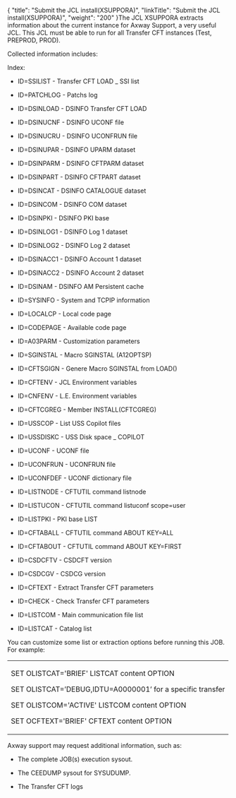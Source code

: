 {
    "title": "Submit the JCL install(XSUPPORA)",
    "linkTitle": "Submit the JCL install(XSUPPORA)",
    "weight": "200"
}The JCL XSUPPORA extracts information about the current instance for Axway Support, a very useful JCL. This JCL must be able to run for all Transfer CFT instances (Test, PREPROD, PROD).

Collected information includes:

Index:

-   ID=SSILIST - Transfer CFT LOAD \_ SSI list
-   ID=PATCHLOG - Patchs log
-   ID=DSINLOAD - DSINFO Transfer CFT LOAD
-   ID=DSINUCNF - DSINFO UCONF file
-   ID=DSINUCRU - DSINFO UCONFRUN file
-   ID=DSINUPAR - DSINFO UPARM dataset
-   ID=DSINPARM - DSINFO CFTPARM dataset
-   ID=DSINPART - DSINFO CFTPART dataset
-   ID=DSINCAT - DSINFO CATALOGUE dataset
-   ID=DSINCOM - DSINFO COM dataset
-   ID=DSINPKI - DSINFO PKI base
-   ID=DSINLOG1 - DSINFO Log 1 dataset
-   ID=DSINLOG2 - DSINFO Log 2 dataset
-   ID=DSINACC1 - DSINFO Account 1 dataset
-   ID=DSINACC2 - DSINFO Account 2 dataset
-   ID=DSINAM - DSINFO AM Persistent cache
-   ID=SYSINFO - System and TCPIP information
-   ID=LOCALCP - Local code page
-   ID=CODEPAGE - Available code page
-   ID=A03PARM - Customization parameters
-   ID=SGINSTAL - Macro SGINSTAL (A12OPTSP)
-   ID=CFTSGIGN - Genere Macro SGINSTAL from LOAD()
-   ID=CFTENV - JCL Environment variables
-   ID=CNFENV - L.E. Environment variables
-   ID=CFTCGREG - Member INSTALL(CFTCGREG)
-   ID=USSCOP - List USS Copilot files
-   ID=USSDISKC - USS Disk space \_ COPILOT
-   ID=UCONF - UCONF file
-   ID=UCONFRUN - UCONFRUN file
-   ID=UCONFDEF - UCONF dictionary file
-   ID=LISTNODE - CFTUTIL command listnode
-   ID=LISTUCON - CFTUTIL command listuconf scope=user
-   ID=LISTPKI - PKI base LIST
-   ID=CFTABALL - CFTUTIL command ABOUT KEY=ALL
-   ID=CFTABOUT - CFTUTIL command ABOUT KEY=FIRST
-   ID=CSDCFTV - CSDCFT version
-   ID=CSDCGV - CSDCG version
-   ID=CFTEXT - Extract Transfer CFT parameters
-   ID=CHECK - Check Transfer CFT parameters
-   ID=LISTCOM - Main communication file list
-   ID=LISTCAT - Catalog list

You can customize some list or extraction options before running this JOB. For example:

<table data-cellspacing="0">
<tbody>
<tr class="odd">
<td><p>SET OLISTCAT='BRIEF' LISTCAT content OPTION</p>
<p>SET OLISTCAT=’DEBUG,IDTU=A0000001’ for a specific transfer</p>
<p>SET OLISTCOM='ACTIVE' LISTCOM content OPTION</p>
<p>SET OCFTEXT='BRIEF' CFTEXT content OPTION</p></td>
</tr>
</tbody>
</table>

Axway support may request additional information, such as:

-   The complete JOB(s) execution sysout.
-   The CEEDUMP sysout for SYSUDUMP.
-   The Transfer CFT logs
